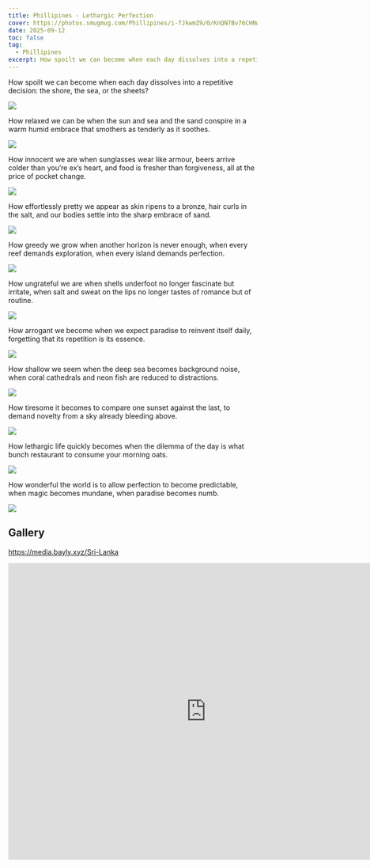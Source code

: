 ```yaml
---
title: Phillipines - Lethargic Perfection
cover: https://photos.smugmug.com/Phillipines/i-fJkwmZ9/0/KnQN7Bv76CHNwJFqHgg25vZkfgjm7bXFdf57zxq8N/X4/DJI_0378-X4.jpg
date: 2025-09-12
toc: false
tag:
  - Phillipines
excerpt: How spoilt we can become when each day dissolves into a repetitive decision the shore, the sea, or the sheets? How relaxed we can be when the sun and sea and the sand conspire in a warm humid embrace that smothers as tenderly as it soothes.
---
```


How spoilt we can become when each day dissolves into a repetitive decision: the shore, the sea, or the sheets?

![](https://photos.smugmug.com/Phillipines/i-cFMTGRC/0/Lz2pjbgzjCMgk6r6j4v3GrjkhWbmQGRgrFxPLjWHv/X4/DJI_0565-X4.jpg)

How relaxed we can be when the sun and sea and the sand conspire in a warm humid embrace that smothers as tenderly as it soothes.

![](https://photos.smugmug.com/Phillipines/i-3T9Bt7t/0/NbrH4mw8ZfHfnppnxmwVGwKSLTvXL2JGh28VFnnx3/X4/DSC06882-X4.jpg)

How innocent we are when sunglasses wear like armour, beers arrive colder than you’re ex’s heart, and food is fresher than forgiveness, all at the price of pocket change.

![](https://photos.smugmug.com/Phillipines/i-XccC78k/0/L53NWqMWwd7KLB7tN445LmJ5zk4tvbvXd6zx9r633/X3/DSC07137-X3.jpg)

How effortlessly pretty we appear as skin ripens to a bronze, hair curls in the salt, and our bodies settle into the sharp embrace of sand.

![](https://photos.smugmug.com/Phillipines/i-vqnWKQZ/0/KzvNjBTH637Nr7jL99kZdD82xv2GvGZtw3wmmG4hZ/X4/DJI_0411-Pano-X4.jpg)

How greedy we grow when another horizon is never enough, when every reef demands exploration, when every island demands perfection.

![](https://photos.smugmug.com/Phillipines/i-M3ScRHK/0/K59NMfmHrZHqTFMPcRkW42nXsznWpJdTtBbbPXWRV/X3/DSC07051-X3.jpg)

How ungrateful we are when shells underfoot no longer fascinate but irritate, when salt and sweat on the lips no longer tastes of romance but of routine.

![](https://photos.smugmug.com/Phillipines/i-PBJqSL7/0/KbdrZWqfmJnjW3GH8dHn7jHnQwVfjF8WB9WC5hn8M/X4/DJI_0457-X4.jpg)

How arrogant we become when we expect paradise to reinvent itself daily, forgetting that its repetition is its essence.

![](https://photos.smugmug.com/Phillipines/i-B3v2H3Z/0/NBbSBm2bWTnbcgpWqPLXD6ttkRqHNqj324g6hPRwt/X4/DSC07130-X4.jpg)

How shallow we seem when the deep sea becomes background noise, when coral cathedrals and neon fish are reduced to distractions.

![](https://photos.smugmug.com/Phillipines/i-H59RT6M/0/KptPRVrHkDGSxsgqdjddzWWPfMhqh3brPdNKj2G2X/X4/DJI_0484-Pano-X4.jpg)

How tiresome it becomes to compare one sunset against the last, to demand novelty from a sky already bleeding above.

![](https://photos.smugmug.com/Phillipines/i-QjnVCRk/0/MtStQt6J4N4zLw6g3sZ6Nj9PKmk293FPcQm4sKn98/X4/DSC06992-X4.jpg)

How lethargic life quickly becomes when the dilemma of the day is what bunch restaurant to consume your morning oats.

![](https://photos.smugmug.com/Phillipines/i-Vscdrcd/0/MdgdJ7hNVDVXQZD2nNLPj2z9hshqdLZdVhNC3WzSb/X4/DJI_0739-X4.jpg)

How wonderful the world is to allow perfection to become predictable, when magic becomes mundane, when paradise becomes numb.

![](https://photos.smugmug.com/Phillipines/i-s7Ndzds/0/KDVcCqGN6hQhDnSw2W52PHLmM2bqXBdr2Rj9BGp76/X4/DSC07059-X4.jpg)

## Gallery

https://media.bayly.xyz/Sri-Lanka

<iframe src="https://media.bayly.xyz/frame/slideshow?key=V3Zmj9&speed=3&transition=fade&autoStart=1&captions=0&navigation=0&playButton=0&randomize=0&transitionSpeed=2" width="800" height="600" frameborder="no" scrolling="no"></iframe>

